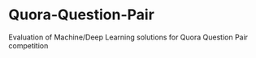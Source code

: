 # Quora-Question-Pair
Evaluation of Machine/Deep Learning solutions for Quora Question Pair competition

